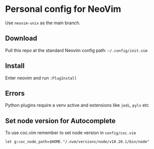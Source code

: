 # Personal config for NeoVim

Use `neovim-unix` as the main branch.

## Download

Pull this repo at the standard Neovim config path: `~/.config/init.vim`

## Install

Enter neovim and run `:PlugInstall`

## Errors

Python plugins require a venv active and extensions like `jedi`, `pyls` etc

## Set node version for Autocomplete
To use coc.vim remember to set node version in `config/coc.vim`

`let g:coc_node_path=$HOME."/.nvm/versions/node/v10.20.1/bin/node"`
